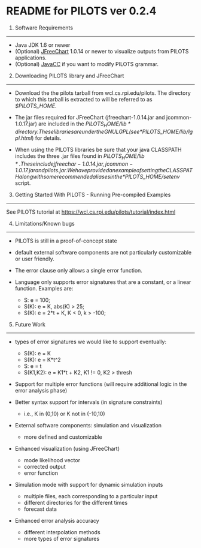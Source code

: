 README for PILOTS ver 0.2.4
===============================================

1. Software Requirements
----------------------------------------------------------------------------------------------
* Java JDK 1.6 or newer
* (Optional) [JFreeChart](http://www.jfree.org/jfreechart/download.html) 1.0.14 or newer to visualize outputs from PILOTS applications.
* (Optional) [JavaCC](http://javacc.java.net/) if you want to modify PILOTS grammar.
  
2. Downloading PILOTS library and JFreeChart
----------------------------------------------------------------------------------------------
* Download the the pilots tarball from wcl.cs.rpi.edu/pilots.
  The directory to which this tarball is extracted to will be referred to as *$PILOTS_HOME*.

* The jar files required for JFreeChart (jfreechart-1.0.14.jar and jcommon-1.0.17.jar) are included in the *$PILOTS_HOME/lib* directory.
  These libraries are under the GNU LGPL (see *$PILOTS_HOME/lib/lgpl.html*) for details.

* When using the PILOTS libraries be sure that your java CLASSPATH includes the three .jar files found in *$PILOTS_HOME/lib*.  These include jfreechar-1.0.14.jar, jcommon-1.0.17.jar and pilots.jar.  We have provided an example of setting the CLASSPATH along with some recommended aliases in the *$PILOTS_HOME/setenv* script.

3. Getting Started With PILOTS - Running Pre-compiled Examples
----------------------------------------------------------------------------------------------
See PILOTS tutorial at https://wcl.cs.rpi.edu/pilots/tutorial/index.html

4. Limitations/Known bugs
----------------------------------------------------------------------------------------------
* PILOTS is still in a proof-of-concept state

* default external software components are not particularly customizable or user friendly.

* The error clause only allows a single error function.  

* Language only supports error signatures that are a constant, or a linear function. Examples are:
  - S: e = 100;
  - S(K): e = K, abs(K) > 25;
  - S(K): e = 2*t + K, K < 0, k > -100;

5. Future Work
----------------------------------------------------------------------------------------------
* types of error signatures we would like to support eventually:
    -   S(K): e = K
    -   S(K): e = K*t^2
    -   S:    e = t
    -   S(K1,K2): e = K1*t + K2, K1 != 0, K2 > thresh

* Support for multiple error functions (will require additional logic in the error analysis phase)

* Better syntax support for intervals (in signature constraints)
    - i.e., K in (0,10) or K not in (-10,10)

* External software components: simulation and visualization
    - more defined and customizable

* Enhanced visualization (using JFreeChart)
    - mode likelihood vector
    - corrected output
    - error function

* Simulation mode with support for dynamic simulation inputs
    - multiple files, each corresponding to a particular input
    - different directories for the different times
    - forecast data

* Enhanced error analysis accuracy
    - different interpolation methods
    - more types of error signatures
